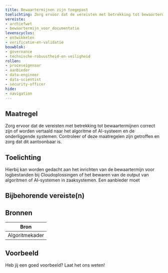 ```yaml
---
title: Bewaartermijnen zijn toegepast 
toelichting: Zorg ervoor dat de vereisten met betrekking tot bewaartermijnen correct zijn of worden vertaald naar het algoritme of AI-systeem en de onderliggende systemen. Controleer of deze maatregelen zijn getroffen en zorg dat dit aantoonbaar is.
vereiste:
- archiefwet
- bewaartermijn_voor_documentatie
levenscyclus:
- ontwikkelen
- verificatie-en-validatie
bouwblok:
- governance
- technische-robuustheid-en-veiligheid
rollen:
- proceseigenaar
- aanbieder
- data-engineer
- data-scientist
- security-officer
hide:
- navigation
---
```


<!-- tags -->

## Maatregel

Zorg ervoor dat de vereisten met betrekking tot bewaartermijnen correct zijn of worden vertaald naar het algoritme of AI-systeem en de onderliggende systemen.
Controleer of deze maatregelen zijn getroffen en zorg dat dit aantoonbaar is.

## Toelichting

Hierbij kan worden gedacht aan het inrichten van de bewaartermijn voor logbestanden bij Cloudoplossingen of het bewaren van de output van algoritmen of AI-systemen in zaaksystemen.
Een aanbieder moet 

## Bijbehorende vereiste(n)

<!-- list_vereisten_on_maatregelen_page -->

## Bronnen

| Bron                        |
|-----------------------------|
| Algoritmekader |

## Voorbeeld

Heb jij een goed voorbeeld? Laat het ons weten!

